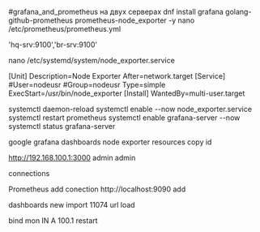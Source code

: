 #grafana_and_prometheus
на двух серверах
dnf install grafana golang-github-prometheus prometheus-node_exporter -y
nano /etc/prometheus/prometheus.yml

'hq-srv:9100','br-srv:9100'

nano /etc/systemd/system/node_exporter.service

[Unit]
Description=Node Exporter
After=network.target
[Service]
#User=nodeusr
#Group=nodeusr
Type=simple
ExecStart=/usr/bin/node_exporter
[Install]
WantedBy=multi-user.target

systemctl daemon-reload
systemctl enable --now node_exporter.service
systemctl restart prometheus
systemctl enable grafana-server --now
systemctl status grafana-server

google grafana dashboards
node exporter resources
copy id

http://192.168.100.1:3000
admin admin

connections

Prometheus
add
conection
http://localhost:9090
add

dashboards new import
11074 url load


bind mon IN A 100.1
restart 
